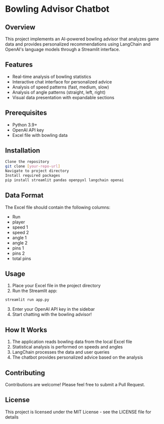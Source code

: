 # Bowling Advisor Chatbot
## Overview
This project implements an AI-powered bowling advisor that analyzes game data and provides personalized recommendations using LangChain and OpenAI's language models through a Streamlit interface.
## Features
* Real-time analysis of bowling statistics
* Interactive chat interface for personalized advice
* Analysis of speed patterns (fast, medium, slow)
* Analysis of angle patterns (straight, left, right)
* Visual data presentation with expandable sections
## Prerequisites
* Python 3.9+
* OpenAI API key
* Excel file with bowling data
## Installation
```bash
Clone the repository
git clone [your-repo-url]
Navigate to project directory
Install required packages
pip install streamlit pandas openpyxl langchain openai
```
## Data Format
The Excel file should contain the following columns:
* Run
* player
* speed 1
* speed 2
* angle 1
* angle 2
* pins 1
* pins 2
* total pins
## Usage
1. Place your Excel file in the project directory
2. Run the Streamlit app:
```bash
streamlit run app.py
```
3. Enter your OpenAI API key in the sidebar
4. Start chatting with the bowling advisor!
## How It Works
1. The application reads bowling data from the local Excel file
2. Statistical analysis is performed on speeds and angles
3. LangChain processes the data and user queries
4. The chatbot provides personalized advice based on the analysis
## Contributing
Contributions are welcome! Please feel free to submit a Pull Request.
## License
This project is licensed under the MIT License - see the LICENSE file for details